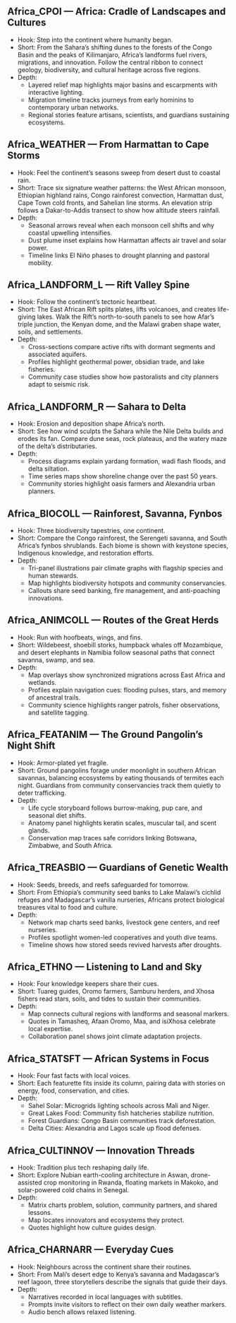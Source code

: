 ## Africa_CPOI — Africa: Cradle of Landscapes and Cultures
- Hook: Step into the continent where humanity began.
- Short: From the Sahara’s shifting dunes to the forests of the Congo Basin and the peaks of Kilimanjaro, Africa’s landforms fuel rivers, migrations, and innovation. Follow the central ribbon to connect geology, biodiversity, and cultural heritage across five regions.
- Depth:
  - Layered relief map highlights major basins and escarpments with interactive lighting.
  - Migration timeline tracks journeys from early hominins to contemporary urban networks.
  - Regional stories feature artisans, scientists, and guardians sustaining ecosystems.

## Africa_WEATHER — From Harmattan to Cape Storms
- Hook: Feel the continent’s seasons sweep from desert dust to coastal rain.
- Short: Trace six signature weather patterns: the West African monsoon, Ethiopian highland rains, Congo rainforest convection, Harmattan dust, Cape Town cold fronts, and Sahelian line storms. An elevation strip follows a Dakar-to-Addis transect to show how altitude steers rainfall.
- Depth:
  - Seasonal arrows reveal when each monsoon cell shifts and why coastal upwelling intensifies.
  - Dust plume inset explains how Harmattan affects air travel and solar power.
  - Timeline links El Niño phases to drought planning and pastoral mobility.

## Africa_LANDFORM_L — Rift Valley Spine
- Hook: Follow the continent’s tectonic heartbeat.
- Short: The East African Rift splits plates, lifts volcanoes, and creates life-giving lakes. Walk the Rift’s north-to-south panels to see how Afar’s triple junction, the Kenyan dome, and the Malawi graben shape water, soils, and settlements.
- Depth:
  - Cross-sections compare active rifts with dormant segments and associated aquifers.
  - Profiles highlight geothermal power, obsidian trade, and lake fisheries.
  - Community case studies show how pastoralists and city planners adapt to seismic risk.

## Africa_LANDFORM_R — Sahara to Delta
- Hook: Erosion and deposition shape Africa’s north.
- Short: See how wind sculpts the Sahara while the Nile Delta builds and erodes its fan. Compare dune seas, rock plateaus, and the watery maze of the delta’s distributaries.
- Depth:
  - Process diagrams explain yardang formation, wadi flash floods, and delta siltation.
  - Time series maps show shoreline change over the past 50 years.
  - Community stories highlight oasis farmers and Alexandria urban planners.

## Africa_BIOCOLL — Rainforest, Savanna, Fynbos
- Hook: Three biodiversity tapestries, one continent.
- Short: Compare the Congo rainforest, the Serengeti savanna, and South Africa’s fynbos shrublands. Each biome is shown with keystone species, Indigenous knowledge, and restoration efforts.
- Depth:
  - Tri-panel illustrations pair climate graphs with flagship species and human stewards.
  - Map highlights biodiversity hotspots and community conservancies.
  - Callouts share seed banking, fire management, and anti-poaching innovations.

## Africa_ANIMCOLL — Routes of the Great Herds
- Hook: Run with hoofbeats, wings, and fins.
- Short: Wildebeest, shoebill storks, humpback whales off Mozambique, and desert elephants in Namibia follow seasonal paths that connect savanna, swamp, and sea.
- Depth:
  - Map overlays show synchronized migrations across East Africa and wetlands.
  - Profiles explain navigation cues: flooding pulses, stars, and memory of ancestral trails.
  - Community science highlights ranger patrols, fisher observations, and satellite tagging.

## Africa_FEATANIM — The Ground Pangolin’s Night Shift
- Hook: Armor-plated yet fragile.
- Short: Ground pangolins forage under moonlight in southern African savannas, balancing ecosystems by eating thousands of termites each night. Guardians from community conservancies track them quietly to deter trafficking.
- Depth:
  - Life cycle storyboard follows burrow-making, pup care, and seasonal diet shifts.
  - Anatomy panel highlights keratin scales, muscular tail, and scent glands.
  - Conservation map traces safe corridors linking Botswana, Zimbabwe, and South Africa.

## Africa_TREASBIO — Guardians of Genetic Wealth
- Hook: Seeds, breeds, and reefs safeguarded for tomorrow.
- Short: From Ethiopia’s community seed banks to Lake Malawi’s cichlid refuges and Madagascar’s vanilla nurseries, Africans protect biological treasures vital to food and culture.
- Depth:
  - Network map charts seed banks, livestock gene centers, and reef nurseries.
  - Profiles spotlight women-led cooperatives and youth dive teams.
  - Timeline shows how stored seeds revived harvests after droughts.

## Africa_ETHNO — Listening to Land and Sky
- Hook: Four knowledge keepers share their cues.
- Short: Tuareg guides, Oromo farmers, Samburu herders, and Xhosa fishers read stars, soils, and tides to sustain their communities.
- Depth:
  - Map connects cultural regions with landforms and seasonal markers.
  - Quotes in Tamasheq, Afaan Oromo, Maa, and isiXhosa celebrate local expertise.
  - Collaboration panel shows joint climate adaptation projects.

## Africa_STATSFT — African Systems in Focus
- Hook: Four fast facts with local voices.
- Short: Each featurette fits inside its column, pairing data with stories on energy, food, conservation, and cities.
- Depth:
  - Sahel Solar: Microgrids lighting schools across Mali and Niger.
  - Great Lakes Food: Community fish hatcheries stabilize nutrition.
  - Forest Guardians: Congo Basin communities track deforestation.
  - Delta Cities: Alexandria and Lagos scale up flood defenses.

## Africa_CULTINNOV — Innovation Threads
- Hook: Tradition plus tech reshaping daily life.
- Short: Explore Nubian earth-cooling architecture in Aswan, drone-assisted crop monitoring in Rwanda, floating markets in Makoko, and solar-powered cold chains in Senegal.
- Depth:
  - Matrix charts problem, solution, community partners, and shared lessons.
  - Map locates innovators and ecosystems they protect.
  - Quotes highlight how culture guides design.

## Africa_CHARNARR — Everyday Cues
- Hook: Neighbours across the continent share their routines.
- Short: From Mali’s desert edge to Kenya’s savanna and Madagascar’s reef lagoon, three storytellers describe the signals that guide their days.
- Depth:
  - Narratives recorded in local languages with subtitles.
  - Prompts invite visitors to reflect on their own daily weather markers.
  - Audio bench allows relaxed listening.

